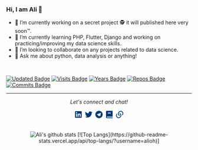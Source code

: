 

### Hi, I am Ali 👋


- 🔭 I’m currently working on a secret project 🕵️ it will published here very soon™.
- 🌱 I’m currently learning PHP, Flutter, Django and working on practicing/improving my data science skills.
- 👯 I’m looking to collaborate on any projects related to data science.
- 💬 Ask me about python, data analysis or anything!  
<br>

  [![Updated Badge](https://badges.pufler.dev/updated/alioh/alioh)](https://github.com/alioh) [![Visits Badge](https://badges.pufler.dev/visits/alioh/alioh)](https://github.com/alioh) [![Years Badge](https://badges.pufler.dev/years/alioh)](https://github.com/alioh) [![Repos Badge](https://badges.pufler.dev/repos/alioh)](https://github.com/alioh) [![Commits Badge](https://badges.pufler.dev/commits/monthly/alioh)](https://github.com/alioh)

<hr>
<p align="center">
  <i>Let's connect and chat!</i>

  <p align="center">
    <a href="https://www.linkedin.com/in/AliOh/" alt="Linkedin"><img src="https://raw.githubusercontent.com/alioh/alioh/master/linkedin-box-fill.png"></a>
    <a href="https://twitter.com/alioh" alt="Twitter"><img src="https://raw.githubusercontent.com/alioh/alioh/master/twitter-fill.png"></a>
    <a href="https://t.me/aliohali" alt="Telegram"><img src="https://raw.githubusercontent.com/alioh/alioh/master/telegram-fill.png"></a>
    <a href="https://alioh.github.io/" alt="My Blog"><img src="https://raw.githubusercontent.com/alioh/alioh/master/book-2-fill.png"></a>
    <a href="https://www.alioh.com/" alt="My site"><img src="https://raw.githubusercontent.com/alioh/alioh/master/links-fill.png"></a>
  </p>
  


  <p align="center">  
  <br>
    <img alt="Ali's github stats" src="https://github-readme-stats.alioh.vercel.app/api?username=alioh&show_icons=true&hide_border=true" />
    [![Top Langs](https://github-readme-stats.vercel.app/api/top-langs/?username=alioh)]
  </p>
  
  
  <!-- https://pufler.dev/git-badges/ -->


</p>
